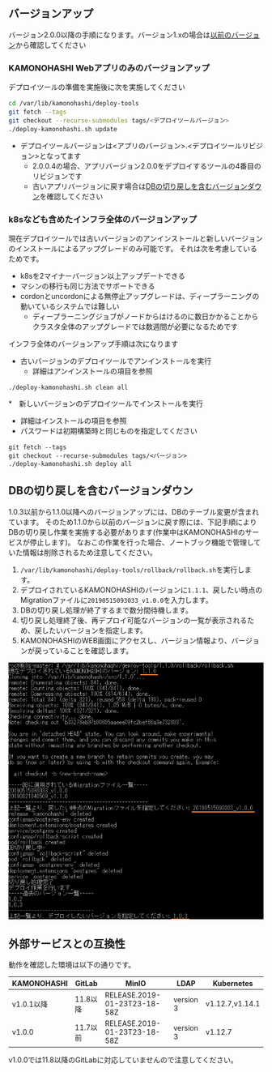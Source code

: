 ## バージョンアップ
バージョン2.0.0以降の手順になります。バージョン1.xの場合は[以前のバージョン](https://kamonohashi.ai/docs/supported-doc-versions)から確認してください

### KAMONOHASHI Webアプリのみのバージョンアップ

デプロイツールの準備を実施後に次を実施してください

```bash
cd /var/lib/kamonohashi/deploy-tools
git fetch --tags
git checkout --recurse-submodules tags/<デプロイツールバージョン>
./deploy-kamonohashi.sh update
```

* デプロイツールバージョンは<アプリのバージョン>.<デプロイツールリビジョン>となってます
  * 2.0.0.4の場合、アプリバージョン2.0.0をデプロイするツールの4番目のリビジョンです
  * 古いアプリバージョンに戻す場合は[DBの切り戻しを含むバージョンダウン](#DBの切り戻しを含むバージョンダウン)を確認してください

### k8sなども含めたインフラ全体のバージョンアップ
現在デプロイツールでは古いバージョンのアンインストールと新しいバージョンのインストールによるアップグレードのみ可能です。
それは次を考慮しているためです。
* k8sを2マイナーバージョン以上アップデートできる
* マシンの移行も同じ方法でサポートできる
* cordonとuncordonによる無停止アップグレードは、ディープラーニングの動いているシステムでは難しい
  * ディープラーニングジョブがノードからはけるのに数日かかることからクラスタ全体のアップグレードでは数週間が必要になるためです

インフラ全体のバージョンアップ手順は次になります
* 古いバージョンのデプロイツールでアンインストールを実行
  * 詳細はアンインストールの項目を参照

```
./deploy-kamonohashi.sh clean all
```

*　新しいバージョンのデプロイツールでインストールを実行
  * 詳細はインストールの項目を参照
  * パスワードは初期構築時と同じものを指定してください
  
```
git fetch --tags
git checkout --recurse-submodules tags/<バージョン>
./deploy-kamonohashi.sh deploy all
```

## DBの切り戻しを含むバージョンダウン
1.0.3以前から1.1.0以降へのバージョンアップには、DBのテーブル変更が含まれています。
そのため1.1.0から以前のバージョンに戻す際には、下記手順によりDBの切り戻し作業を実施する必要があります(作業中はKAMONOHASHIのサービスが停止します)。
なおこの作業を行った場合、ノートブック機能で管理していた情報は削除されるため注意してください。

1. `/var/lib/kamonohashi/deploy-tools/rollback/rollback.sh`を実行します。
2. デプロイされているKAMONOHASHIのバージョンに`1.1.1`、戻したい時点のMigrationファイルに`20190515093033_v1.0.0`を入力します。
3. DBの切り戻し処理が終了するまで数分間待機します。
4. 切り戻し処理終了後、再デプロイ可能なバージョンの一覧が表示されるため、戻したいバージョンを指定します。
5. KAMONOHASHIのWEB画面にアクセスし、バージョン情報より、バージョンが戻っていることを確認します。

![DB切り戻し操作の様子](/assets/images/kqi-rollback.png)

## 外部サービスとの互換性

動作を確認した環境は以下の通りです。

|KAMONOHASHI|GitLab|MinIO| LDAP|Kubernetes |
|---|---|---|---|---|
|v1.0.1以降|11.8以降|RELEASE.2019-01-23T23-18-58Z|version 3| v1.12.7,v1.14.1|
|v1.0.0|11.7以前|RELEASE.2019-01-23T23-18-58Z|version 3| v1.12.7|

v1.0.0では11.8以降のGitLabに対応していませんので注意してください。